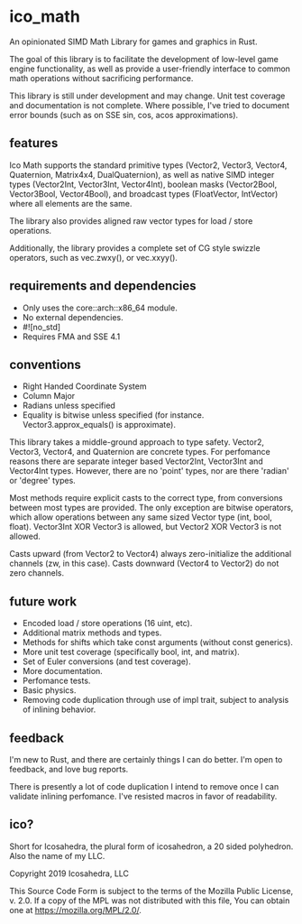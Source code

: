 # ico_math
An opinionated SIMD Math Library for games and graphics in Rust.

The goal of this library is to facilitate the development of low-level game engine functionality, as well as provide a user-friendly interface to common math operations without sacrificing performance.

This library is still under development and may change.  Unit test coverage and documentation is not complete.  Where possible, I've tried to document error bounds (such as on SSE sin, cos, acos approximations).

## features
Ico Math supports the standard primitive types (Vector2, Vector3, Vector4, Quaternion, Matrix4x4, DualQuaternion), as well as native SIMD integer types (Vector2Int, Vector3Int, Vector4Int), boolean masks (Vector2Bool, Vector3Bool, Vector4Bool), and broadcast types (FloatVector, IntVector) where all elements are the same.

The library also provides aligned raw vector types for load / store operations.

Additionally, the library provides a complete set of CG style swizzle operators, such as vec.zwxy(), or vec.xxyy().

## requirements and dependencies

- Only uses the core::arch::x86_64 module.
- No external dependencies.
- #![no_std]
- Requires FMA and SSE 4.1

## conventions

- Right Handed Coordinate System
- Column Major
- Radians unless specified
- Equality is bitwise unless specified (for instance. Vector3.approx_equals() is approximate).

This library takes a middle-ground approach to type safety.  Vector2, Vector3, Vector4, and Quaternion are concrete types.  For perfomance reasons there are separate integer based Vector2Int, Vector3Int and Vector4Int types.  However, there are no 'point' types, nor are there 'radian' or 'degree' types.

Most methods require explicit casts to the correct type, from conversions between most types are provided.  The only exception are bitwise operators, which allow operations between any same sized Vector type (int, bool, float).  Vector3Int XOR Vector3 is allowed, but Vector2 XOR Vector3 is not allowed.

Casts upward (from Vector2 to Vector4) always zero-initialize the additional channels (zw, in this case). Casts downward (Vector4 to Vector2) do not zero channels. 

## future work

- Encoded load / store operations (16 uint, etc).
- Additional matrix methods and types.
- Methods for shifts which take const arguments (without const generics).
- More unit test coverage (specifically bool, int, and matrix).
- Set of Euler conversions (and test coverage).
- More documentation.
- Perfomance tests.
- Basic physics.
- Removing code duplication through use of impl trait, subject to analysis of inlining behavior.

## feedback

I'm new to Rust, and there are certainly things I can do better.
I'm open to feedback, and love bug reports.  

There is presently a lot of code duplication I intend to remove once I can validate inlining perfomance.  I've resisted macros in favor of readability.

## ico?
Short for Icosahedra, the plural form of icosahedron, a 20 sided polyhedron.  Also the name of my LLC.

Copyright 2019 Icosahedra, LLC

This Source Code Form is subject to the terms of the Mozilla Public
License, v. 2.0. If a copy of the MPL was not distributed with this
file, You can obtain one at https://mozilla.org/MPL/2.0/.
